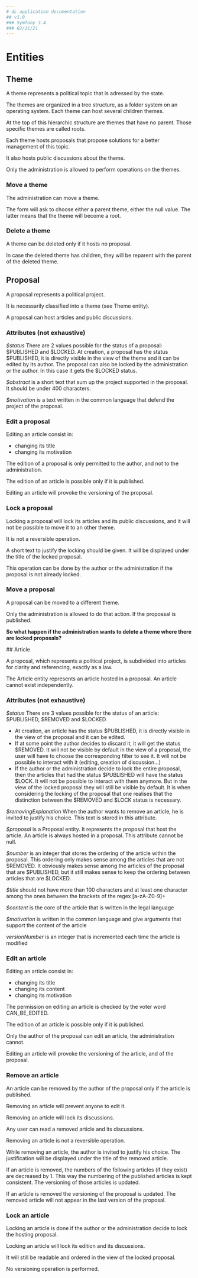 ```yaml
---
# dL application documentation
## v1.0
### Symfony 3.4
### 02/11/21
---
```



# Entities

## Theme

A theme represents a political topic that is adressed by the state.

The themes are organized in a tree structure, as a folder system on an operating system. Each theme can host several children themes.

At the top of this hierarchic structure are themes that have no parent. Those specific themes are called roots.

Each theme hosts proposals that propose solutions for a better management of this topic.

It also hosts public discussions about the theme.

Only the administration is allowed to perform operations on the themes.

### Move a theme

The administration can move a theme.

The form will ask to choose either a parent theme, either the null value. The latter means that the theme will become a root.

### Delete a theme

A theme can be deleted only if it hosts no proposal.

In case the deleted theme has children, they will be reparent with the parent of the deleted theme.



## Proposal

A proposal represents a political project.

It is necessarily classified into a theme (see Theme entity).

A proposal can host articles and public discussions.

### Attributes (not exhaustive)

*$status* There are 2 values possible for the status of a proposal: $PUBLISHED and $LOCKED. At creation, a proposal has the status $PUBLISHED, it is directly visible in the view of the theme and it can be edited by its author. The proposal can also be locked by the administration or the author. In this case it gets the $LOCKED status.

*$abstract* is a short text that sum up the project supported in the proposal. It should be under 400 characters.

*$motivation* is a text written in the common language that defend the project of the proposal.

### Edit a proposal
Editing an article consist in:

* changing its title
* changing its motivation

The edition of a proposal is only permitted to the author, and not to the administration.

The edition of an article is possible only if it is published.

Editing an article will provoke the versioning of the proposal.

### Lock a proposal
Locking a proposal will lock its articles and its public discussions, and it will not be possible to move it to an other theme.

It is not a reversible operation.

A short text to justify the locking should be given. It will be displayed under the title of the locked proposal.

This operation can be done by the author or the administration if the proposal is not already locked.

### Move a proposal
A proposal can be moved to a different theme.

Only the administration is allowed to do that action. If the propossal is published.

**So what happen if the administration wants to delete a theme where there are locked proposals?**




## Article

A proposal, which represents a political project, is subdivided into articles for clarity and referencing, exactly as a law.

The Article entity represents an article hosted in a proposal. An article cannot exist independently.

### Attributes (not exhaustive)

*$status* There are 3 values possible for the status of an article: $PUBLISHED, $REMOVED and $LOCKED.

* At creation, an article has the status $PUBLISHED, it is directly visible in the view of the proposal and it can be edited.
* If at some point the author decides to discard it, it will get the status $REMOVED. It will not be visible by default in the view of a proposal, the user will have to choose the corresponding filter to see it. It will not be possible to interact with it (editing, creation of discussion…)
* If the author or the administration decide to lock the entire proposal, then the articles that had the status $PUBLISHED will have the status $LOCK. It will not be possible to interact with them anymore. But in the view of the locked proposal they will still be visible by default. It is when considering the locking of the proposal that one realises that the distinction between the $REMOVED and $LOCK status is necessary.

*$removingExplanation* When the author wants to remove an article, he is invited to justify his choice. This text is stored in this attribute.

*$proposal* is a Proposal entity. It represents the proposal that host the article. An article is always hosted in a proposal. This attribute cannot be null.

*$number* is an integer that stores the ordering of the article within the proposal. This ordering only makes sense among the articles that are not $REMOVED. It obviously makes sense among the articles of the proposal that are $PUBLISHED, but it still makes sense to keep the ordering between articles that are $LOCKED.

*$title* should not have more than 100 characters and at least one character among the ones between the brackets of the regex [a-zA-Z0-9]+

*$content* is the core of the article that is written in the legal language

*$motivation* is written in the common language and give arguments that support the content of the article

*$versionNumber$* is an integer that is incremented each time the article is modified


### Edit an article

Editing an article consist in:

* changing its title
* changing its content
* changing its motivation

The permission on editing an article is checked by the voter word CAN_BE_EDITED.

The edition of an article is possible only if it is published.

Only the author of the proposal can edit an article, the administration cannot.

Editing an article will provoke the versioning of the article, and of the proposal.

### Remove an article

An article can be removed by the author of the proposal only if the article is published.

Removing an article will prevent anyone to edit it.

Removing an article will lock its discussions.

Any user can read a removed article and its discussions.

Removing an article is not a reversible operation.

While removing an article, the author is invited to justify his choice. The justification will be displayed under the title of the removed article.

If an article is removed, the numbers of the following articles (if they exist) are decreased by 1. This way the numbering of the published articles is kept consistent. The versioning of those articles is updated.

If an article is removed the versioning of the proposal is updated. The removed article will not appear in the last version of the proposal.

### Lock an article

Locking an article is done if the author or the administration decide to lock the hosting proposal.

Locking an article will lock its edition and its discussions.

It will still be readable and ordered in the view of the locked proposal.

No versioning operation is performed.
